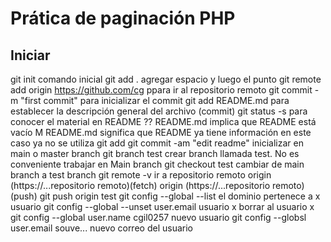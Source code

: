 # Prática de paginación PHP
## Iniciar
git init     comando inicial
git add .    agregar espacio y luego el punto
git remote add origin https://github.com/cg      ppara ir al repositorio remoto
git commit -m "first commit"    para inicializar el commit
git add README.md          para establecer la descripción general del archivo (commit)
git status -s             para conocer el material en README
?? README.md            implica que README  está vacío
M README.md             significa que README ya tiene información
                        en este caso ya no se utiliza git add
git commit -am "edit readme"       inicializar en main o master branch
git branch test         crear branch llamada test. No es conveniente trabajar en Main branch
git checkout test       cambiar de main branch a test branch
git remote -v         ir a repositorio remoto
origin (https://...repositorio remoto)(fetch)
origin (https://...repositorio remoto)(push)
git push origin test 
git config --global --list    el dominio pertenece a x usuario
git config --global --unset user.email usuario x   borrar al usuario x
git config --global user.name cgil0257     nuevo usuario
git config --globsl user.email souve...    nuevo correo del usuario
